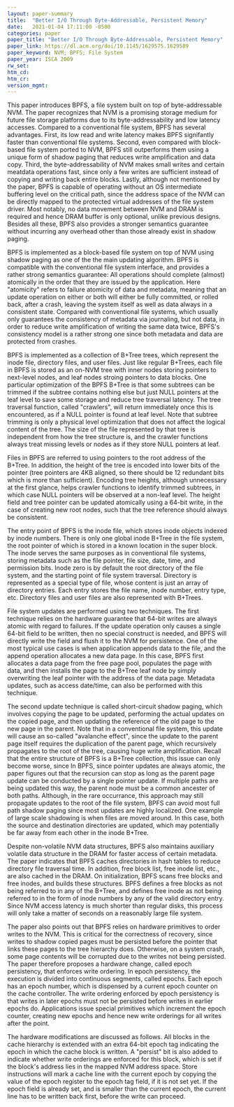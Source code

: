 ```yaml
---
layout: paper-summary
title:  "Better I/O Through Byte-Addressable, Persistent Memory"
date:   2021-01-04 17:11:00 -0500
categories: paper
paper_title: "Better I/O Through Byte-Addressable, Persistent Memory"
paper_link: https://dl.acm.org/doi/10.1145/1629575.1629589
paper_keyword: NVM; BPFS; File System
paper_year: ISCA 2009
rw_set:
htm_cd:
htm_cr:
version_mgmt:
---
```


This paper introduces BPFS, a file system built on top of byte-addressable NVM. The paper recognizes that NVM is a 
promising storage medium for future file storage platforms due to its byte-addressability and low latency accesses. 
Compared to a conventional file system, BPFS has several advantages. First, its low read and write latency makes BPFS 
signifantly faster than conventional file systems. Second, even compared with block-based file system ported to NVM, 
BPFS still outperforms them using a unique form of shadow paging that reduces write amplification and data copy.
Third, the byte-addressability of NVM makes small writes and certain meatdata operations fast, since only a few writes
are sufficient instead of copying and writing back entire blocks. Lastly, although not mentioned by the paper, BPFS
is capable of operating without an OS intermediate buffering level on the critical path, since the address space of the 
NVM can be directly mapped to the protected virtual addresses of the file system driver. Most notably, no data movement
between NVM and DRAM is required and hence DRAM buffer is only optional, unlike previous designs.
Besides all these, BPFS also provides a stronger semantics guarantee without incurring any overhead other than those
already exist in shadow paging.

BPFS is implemented as a block-based file system on top of NVM using shadow paging as one of the the main updating
algorithm. BPFS is compatible with the conventional file system interface, and provides a rather strong semantics
guarantee: All operations should complete (almost) atomically in the order that they are issued by the application. 
Here "atomicity" refers to failure atomicity of data and metadata, meaning that an update operation on either or both
will either be fully committed, or rolled back, after a crash, leaving the system itself as well as data always in a
consistent state. 
Compared with conventional file systems, which usually only guarantees the consistency of metadata via journaling,
but not data, in order to reduce write amplification of writing the same data twice, BPFS's consistency model is
a rather strong one since both metadata and data are protected from crashes.

BPFS is implemented as a collection of B+Tree trees, which represent the inode file, directory files, and user files. 
Just like regular B+Trees, each file in BPFS is stored as an on-NVM tree with inner nodes storing pointers to next-level
nodes, and leaf nodes stroing pointers to data blocks. One particular optimization of the BPFS B+Tree is that some
subtrees can be trimmed if the subtree contains nothing else but just NULL pointers at the leaf level to save
some storage and reduce tree traversal latency. 
The tree traversal function, called "crawlers", will return immediately once this is encountered, as if a NULL pointer 
is found at leaf level. Note that subtree trimming is only a physical level optimization that does not affect the 
logical content of the tree. The size of the file represented by that tree is independent from how the tree structure
is, and the crawler functions always treat missing levels or nodes as if they store NULL pointers at leaf.

Files in BPFS are referred to using pointers to the root address of the B+Tree. In addition, the height of the tree is
encoded into lower bits of the pointer (tree pointers are 4KB aligned, so there should be 12 redundant bits which is
more than sufficient). Encoding tree heights, although unnecessary at the first glance, helps crawler functions to
identify trimmed subtrees, in which case NULL pointers will be observed at a non-leaf level.
The height field and tree pointer can be updated atomically using a 64-bit write, in the case of creating new root 
nodes, such that the tree reference should always be consistent.

The entry point of BPFS is the inode file, which stores inode objects indexed by inode numbers. There is only one global
inode B+Tree in the file system, the root pointer of which is stored in a known location in the super block.
The inode serves the same purposes as in conventional file systems, storing metadata such as the file pointer, file
size, date, time, and permission bits. Inode zero is by default the root directory of the file system, and the starting
point of file system traversal.
Directory is represented as a special type of file, whose content is just an array of directory entries. Each entry 
stores the file name, inode number, entry type, etc. 
Directory files and user files are also represented with B+Trees.

File system updates are performed using two techniques. The first technique relies on the hardware guarantee that 
64-bit writes are always atomic with regard to failures. If the update operation only causes a single 64-bit field to
be written, then no special construct is needed, and BPFS will directly write the field and flush it to the NVM for
persistence. One of the most typical use cases is when application appends data to the file, and the append operation 
allocates a new data page. 
In this case, BPFS first allocates a data page from the free page pool, populates the page with data, and then installs
the page to the B+Tree leaf node by simply overwriting the leaf pointer with the address of the data page.
Metadata updates, such as access date/time, can also be performed with this technique.

The second update technique is called short-circuit shadow paging, which involves copying the page to be updated, 
performing the actual updates on the copied page, and then updating the reference of the old page to the new page in 
the parent. Note that in a conventional file system, this update will cause an so-called "avalanche effect", 
since the update to the parent page itself requires the duplication of the parent page, which recursively propagates 
to the root of the tree, causing huge write amplification. 
Recall that the entire structure of BPFS is a B+Tree collection, this issue can only become worse, since 
In BPFS, since pointer updates are always atomic, the paper figures out that the recursion can stop as long as the
parent page update can be conducted by a single pointer update.
If multiple paths are being updated this way, the parent node must be a common ancester of both paths. 
Although, in the rare occurrance, this approach may still propagate updates to the root of the file system, BPFS can 
avoid most full path shadow paging since most updates are highly localized. One example of large scale shadowing 
is when files are moved around. In this case, both the source and destination directories are updated, which may
potentially be far away from each other in the inode B+Tree.

Despite non-volatile NVM data structures, BPFS also maintains auxiliary volatile data structure in the DRAM for faster
access of certain metadata. The paper indicates that BPFS caches directories in hash tables to reduce directory file
traversal time. In addition, free block list, free inode list, etc., are also cached in the DRAM.
On initialization, BPFS scans free blocks and free inodes, and builds these structures. BPFS defines a free blocks as
not being referred to in any of the B+Tree, and defines free inode as not being referred to in the form of inode numbers
by any of the valid directory entry. Since NVM access latency is much shorter than regular disks, this process will
only take a matter of seconds on a reasonably large file system.

The paper also points out that BPFS relies on hardware primitives to order writes to the NVM. This is critical for
the correctness of recovery, since writes to shadow copied pages must be persisted before the pointer that links these
pages to the tree hierarchy does. Otherwise, on a system crash, some page contents will be corrupted due to the
writes not being persisted.
The paper therefore proposes a hardware change, called epoch persistency, that enforces write ordering.
In epoch persistency, the execution is divided into continuous segments, called epochs. Each epoch has an epoch number,
which is dispensed by a current epoch counter on the cache controller. 
The write ordering enforced by epoch persistency is that writes in later epochs must not be persisted before writes in
earlier epochs do. 
Applications issue special primitives which increment the epoch counter, creating new epochs and hence new write 
orderings for all writes after the point.

The hardware modifications are discussed as follows. All blocks in the cache hierarchy is extended with an extra 64-bit 
epoch tag indicating the epoch in which the cache block is written. A "persist" bit is also added to indicate whether
write orderings are enforced for this block, which is set if the block's address lies in the mapped NVM address space.
Store instructions will mark a cache line with the current epoch by copying the value of the epoch register to the 
epoch tag field, if it is not set yet. If the epoch field is already set, and is smaller than the current epoch, the 
current line has to be written back first, before the write can proceed.
